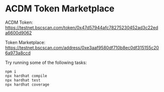 # ACDM Token Marketplace

ACDM Token: https://testnet.bscscan.com/token/0x47d57944afc78275230452ad3c22eda6600d9062

Token Marketplace: https://testnet.bscscan.com/address/0xe3aaf9580df710b8ec0df315155c206a973a8ccd

Try running some of the following tasks:

```shell
npm i
npx hardhat compile
npx hardhat test
npx hardhat coverage
```
